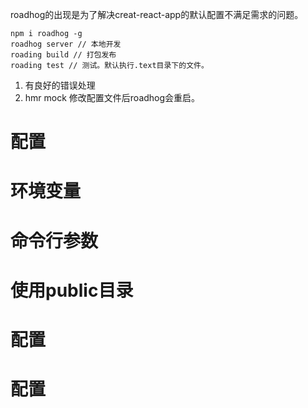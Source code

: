 roadhog的出现是为了解决creat-react-app的默认配置不满足需求的问题。

```
npm i roadhog -g
roadhog server // 本地开发
roading build // 打包发布
roading test // 测试。默认执行.text目录下的文件。
```

1. 有良好的错误处理
2. hmr
mock
修改配置文件后roadhog会重启。

# 配置
# 环境变量
# 命令行参数
# 使用public目录
# 配置
# 配置
